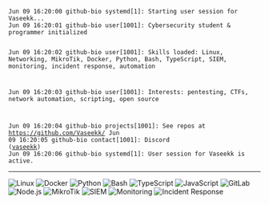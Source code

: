 <code>
Jun 09 16:20:00 github-bio systemd[1]: Starting user session for Vaseekk...
Jun 09 16:20:01 github-bio user[1001]: Cybersecurity student & programmer initialized

Jun 09 16:20:02 github-bio user[1001]: Skills loaded: Linux, Networking, MikroTik, Docker, Python, Bash, TypeScript, SIEM, monitoring, incident response, automation

Jun 09 16:20:03 github-bio user[1001]: Interests: pentesting, CTFs, network automation, scripting, open source

Jun 09 16:20:04 github-bio projects[1001]: See repos at https://github.com/Vaseekk/
Jun 09 16:20:05 github-bio contact[1001]: Discord (<a href="https://discordapp.com/users/493340712105017344">vaseekk</a>)
Jun 09 16:20:06 github-bio systemd[1]: User session for Vaseekk is active.
</code>

---

![Linux](https://img.shields.io/badge/Linux-FCC624?logo=linux&logoColor=black&style=for-the-badge)
![Docker](https://img.shields.io/badge/Docker-2496ED?logo=docker&logoColor=white&style=for-the-badge)
![Python](https://img.shields.io/badge/Python-3776AB?logo=python&logoColor=white&style=for-the-badge)
![Bash](https://img.shields.io/badge/Bash-121011?logo=gnubash&logoColor=white&style=for-the-badge)
![TypeScript](https://img.shields.io/badge/TypeScript-3178C6?logo=typescript&logoColor=white&style=for-the-badge)
![JavaScript](https://img.shields.io/badge/JavaScript-F7DF1E?logo=javascript&logoColor=black&style=for-the-badge)
![GitLab](https://img.shields.io/badge/GitLab-FC6D26?logo=gitlab&logoColor=white&style=for-the-badge)
![Node.js](https://img.shields.io/badge/Node.js-339933?logo=node.js&logoColor=white&style=for-the-badge)
![MikroTik](https://img.shields.io/badge/MikroTik-333333?logo=mikrotik&logoColor=white&style=for-the-badge)
![SIEM](https://img.shields.io/badge/SIEM-005571?logo=elasticstack&logoColor=white&style=for-the-badge)
![Monitoring](https://img.shields.io/badge/Monitoring-8FBC8F?logo=prometheus&logoColor=white&style=for-the-badge)
![Incident Response](https://img.shields.io/badge/Incident_Response-FFD700?style=for-the-badge)
